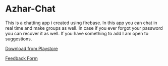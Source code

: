 # Azhar-Chat

This is a chatting app i created using firebase. In this app you can chat in real time and make groups as well. In case if you ever forgot your password you can recover it as well. If you have something to add I am open to suggestions.

[Download from Playstore](https://play.google.com/store/apps/details?id=com.azchat.rivchat)

[Feedback Form](https://goo.gl/forms/8lbhwWceEUgP9JLn2)
